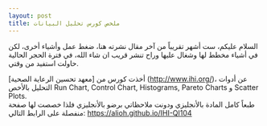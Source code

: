 ```yaml
---  
layout: post
title: ملخص كورس تحليل البيانات 
---  
```


السلام عليكم، ست أشهر تقريباً من آخر مقال نشرته هنا، ضغط عمل وأشياء أخرى، لكن في أشياء مخطط لها وشغال عليها وراح تنشر قريب ان شاء الله،  في فترة الحجر الحالية حاولت استفيد من وقتي.  


أخذت كورس من [معهد تحسين الرعاية الصحية] (http://www.ihi.org/)، عن أدوات التحليل بالأخص Run Chart, Control Chart, Histograms, Pareto Charts  و Scatter Plots.  
طبعاً كامل المادة بالأنجليزي ودونت ملاحظاتي برضو بالأنجليزي فلذا خصصت لها صفحة منفصلة على الرابط التالي: https://alioh.github.io/IHI-QI104